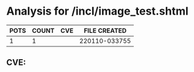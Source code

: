 # Analysis for /incl/image_test.shtml
| POTS | COUNT | CVE | FILE CREATED |
|---|---|---|---|
| 1 | 1 | | 220110-033755 |

## CVE: 